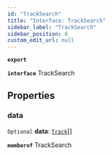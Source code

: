 ```yaml
---
id: "TrackSearch"
title: "Interface: TrackSearch"
sidebar_label: "TrackSearch"
sidebar_position: 0
custom_edit_url: null
---
```


**`export`**

**`interface`** TrackSearch

## Properties

### data

 `Optional` **data**: [`Track`](Track.md)[]

**`memberof`** TrackSearch
